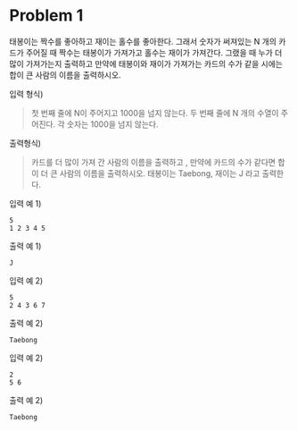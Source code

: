 # Problem 1

태봉이는 짝수를 좋아하고 재이는 홀수를 좋아한다. 그래서 숫자가 써져있는 N 개의 카드가 주어질 때 짝수는 태봉이가 가져가고 홀수는 재이가 가져간다. 그랬을 때 누가 더 많이 가져가는지 출력하고 만약에 태봉이와 재이가 가져가는 카드의 수가 같을 시에는 합이 큰 사람의 이름을 출력하시오.

입력 형식)

> 첫 번째 줄에 N이 주어지고 1000을 넘지 않는다.
> 두 번째 줄에 N 개의 수열이 주어진다. 각 숫자는 1000을 넘지 않는다.

출력형식)

> 카드를 더 많이 가져 간 사람의 이름을 출력하고 , 만약에 카드의 수가 같다면 합이 더 큰 사람의 이름을 출력하시오. 태봉이는 Taebong, 재이는 J 라고 출력한다.

입력 예 1)

```
5
1 2 3 4 5
```

출력 예 1)

```
J
```

입력 예 2)

```
5
2 4 3 6 7
```

출력 예 2)

```
Taebong
```

입력 예 2)

```
2
5 6
```

출력 예 2)

```
Taebong
```
